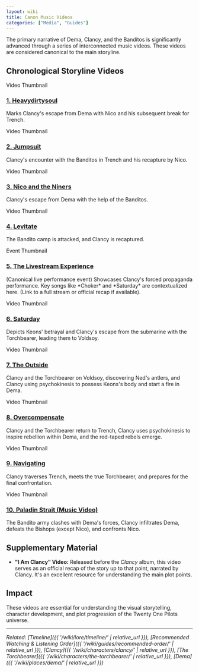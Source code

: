 ```yaml
---
layout: wiki
title: Canon Music Videos
categories: ["Media", "Guides"]
---
```


The primary narrative of Dema, Clancy, and the Banditos is significantly advanced through a series of interconnected music videos. These videos are considered canonical to the main storyline.

## <span class="tape-accent-yellow">Chronological Storyline Videos</span>


<div class="video-gallery-container">
  <div class="video-gallery-item">
    <div class="video-thumbnail">
      <!-- <img src="https://img.youtube.com/vi/r_9Kf0D5BTs/mqdefault.jpg" alt="Heavydirtysoul Thumbnail"> -->
      <span class="thumbnail-placeholder-text">Video Thumbnail</span></div>
    <div class="video-info">
      <h3 class="video-title"><a href="https://www.youtube.com/watch?v=r_9Kf0D5BTs" target="_blank" rel="noopener noreferrer">1. Heavydirtysoul</a></h3>
      <p class="video-description">Marks Clancy's escape from Dema with Nico and his subsequent break for Trench.</p>
    </div>
  </div>
  <div class="video-gallery-item">
    <div class="video-thumbnail"><span class="thumbnail-placeholder-text">Video Thumbnail</span></div>
    <div class="video-info">
      <h3 class="video-title"><a href="https://www.youtube.com/watch?v=UOUBW8bkjQ4" target="_blank" rel="noopener noreferrer">2. Jumpsuit</a></h3>
      <p class="video-description">Clancy's encounter with the Banditos in Trench and his recapture by Nico.</p>
    </div>
  </div>
  <div class="video-gallery-item">
    <div class="video-thumbnail"><span class="thumbnail-placeholder-text">Video Thumbnail</span></div>
    <div class="video-info">
      <h3 class="video-title"><a href="https://www.youtube.com/watch?v=u5WvAoYtsQo" target="_blank" rel="noopener noreferrer">3. Nico and the Niners</a></h3>
      <p class="video-description">Clancy's escape from Dema with the help of the Banditos.</p>
    </div>
  </div>
  <div class="video-gallery-item">
    <div class="video-thumbnail"><span class="thumbnail-placeholder-text">Video Thumbnail</span></div>
    <div class="video-info">
      <h3 class="video-title"><a href="https://www.youtube.com/watch?v=uv_1AKkeJus" target="_blank" rel="noopener noreferrer">4. Levitate</a></h3>
      <p class="video-description">The Bandito camp is attacked, and Clancy is recaptured.</p>
    </div>
  </div>
  <div class="video-gallery-item">
    <div class="video-thumbnail"><span class="thumbnail-placeholder-text">Event Thumbnail</span></div>
    <div class="video-info">
      <h3 class="video-title"><a href="https://www.youtube.com/watch?v=C-h0iM4J3TY" target="_blank" rel="noopener noreferrer">5. The Livestream Experience</a></h3>
      <p class="video-description">(Canonical live performance event) Showcases Clancy's forced propaganda performance. Key songs like *Choker* and *Saturday* are contextualized here. (Link to a full stream or official recap if available).</p>
    </div>
  </div>
  <div class="video-gallery-item">
    <div class="video-thumbnail"><span class="thumbnail-placeholder-text">Video Thumbnail</span></div>
    <div class="video-info">
      <h3 class="video-title"><a href="https://www.youtube.com/watch?v=SOlK32K1B50" target="_blank" rel="noopener noreferrer">6. Saturday</a></h3>
      <p class="video-description">Depicts Keons' betrayal and Clancy's escape from the submarine with the Torchbearer, leading them to Voldsoy.</p>
    </div>
  </div>
  <div class="video-gallery-item">
    <div class="video-thumbnail"><span class="thumbnail-placeholder-text">Video Thumbnail</span></div>
    <div class="video-info">
      <h3 class="video-title"><a href="https://www.youtube.com/watch?v=uMSV_f3m11M" target="_blank" rel="noopener noreferrer">7. The Outside</a></h3>
      <p class="video-description">Clancy and the Torchbearer on Voldsoy, discovering Ned's antlers, and Clancy using psychokinesis to possess Keons's body and start a fire in Dema.</p>
    </div>
  </div>
  <div class="video-gallery-item">
    <div class="video-thumbnail"><span class="thumbnail-placeholder-text">Video Thumbnail</span></div>
    <div class="video-info">
      <h3 class="video-title"><a href="https://www.youtube.com/watch?v=cOORDcQiRZY" target="_blank" rel="noopener noreferrer">8. Overcompensate</a></h3>
      <p class="video-description">Clancy and the Torchbearer return to Trench, Clancy uses psychokinesis to inspire rebellion within Dema, and the red-taped rebels emerge.</p>
    </div>
  </div>
  <div class="video-gallery-item">
    <div class="video-thumbnail"><span class="thumbnail-placeholder-text">Video Thumbnail</span></div>
    <div class="video-info">
      <h3 class="video-title"><a href="https://www.youtube.com/watch?v=_mkiM0L2gLg" target="_blank" rel="noopener noreferrer">9. Navigating</a></h3>
      <p class="video-description">Clancy traverses Trench, meets the true Torchbearer, and prepares for the final confrontation.</p>
    </div>
  </div>
  <div class="video-gallery-item">
    <div class="video-thumbnail"><span class="thumbnail-placeholder-text">Video Thumbnail</span></div>
    <div class="video-info">
      <h3 class="video-title"><a href="https://www.youtube.com/watch?v=V51m330fO9E" target="_blank" rel="noopener noreferrer">10. Paladin Strait (Music Video)</a></h3>
      <p class="video-description">The Bandito army clashes with Dema's forces, Clancy infiltrates Dema, defeats the Bishops (except Nico), and confronts Nico.</p>
    </div>
  </div>
</div>


## <span class="tape-accent-red">Supplementary Material</span>

*   **"I Am Clancy" Video:** Released before the *Clancy* album, this video serves as an official recap of the story up to that point, narrated by Clancy. It's an excellent resource for understanding the main plot points.

## <span class="tape-accent-yellow">Impact</span>

These videos are essential for understanding the visual storytelling, character development, and plot progression of the Twenty One Pilots universe.

---

*Related: [Timeline]({{ '/wiki/lore/timeline/' | relative_url }}), [Recommended Watching & Listening Order]({{ '/wiki/guides/recommended-order/' | relative_url }}), [Clancy]({{ '/wiki/characters/clancy/' | relative_url }}), [The Torchbearer]({{ '/wiki/characters/the-torchbearer/' | relative_url }}), [Dema]({{ '/wiki/places/dema/' | relative_url }})*